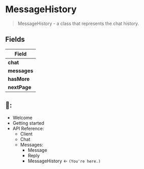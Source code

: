 # MessageHistory
> MessageHistory - a class that represents the chat history.

## Fields
| Field | 
| --- |
| **chat** |
| **messages** |
| **hasMore** |
| **nextPage** |


## 📖:
- Welcome 
- Getting started
- API Reference:
  - Client 
  - Chat
  - Messages:
    - Message 
    - Reply 
    - MessageHistory <- `(You're here.)`